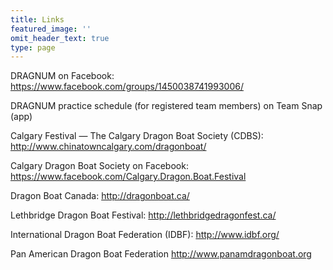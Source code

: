 ```yaml
---
title: Links
featured_image: ''
omit_header_text: true
type: page
---
```


DRAGNUM on Facebook:  https://www.facebook.com/groups/1450038741993006/

DRAGNUM practice schedule (for registered team members) on Team Snap (app)

Calgary Festival — The Calgary Dragon Boat Society (CDBS): http://www.chinatowncalgary.com/dragonboat/

Calgary Dragon Boat Society on Facebook:   https://www.facebook.com/Calgary.Dragon.Boat.Festival

Dragon Boat Canada:   http://dragonboat.ca/

Lethbridge Dragon Boat Festival:   http://lethbridgedragonfest.ca/

International Dragon Boat Federation (IDBF):   http://www.idbf.org/

Pan American Dragon Boat Federation  http://www.panamdragonboat.org